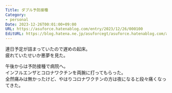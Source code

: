```yaml
---
Title: ダブル予防接種
Category:
- personal
Date: 2023-12-26T00:01:00+09:00
URL: https://asuforce.hatenablog.com/entry/2023/12/26/000100
EditURL: https://blog.hatena.ne.jp/asuforcegt/asuforce.hatenablog.com/atom/entry/6801883189069770984
---
```


連日予定が詰まっていたので遅めの起床。  
疲れていたせいか悪夢を見た。  

午後からは予防接種で病院へ。  
インフルエンザとコロナワクチンを両腕に打ってもらった。  
全然痛みは無かったけど、やはりコロナワクチンの方は夜になると段々痛くなってきた。

